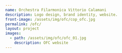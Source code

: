 ```yaml
---
name: Orchestra Filarmonica Vittorio Calamani
description: Logo design, brand identity, website.
front-image: /assets/img/ofc/cop_ofc.jpg
permalink: /ofc/
layout: project
images:
  - path: /assets/img/ofc/ofc_01.jpg
    description: OFC website
---
```

